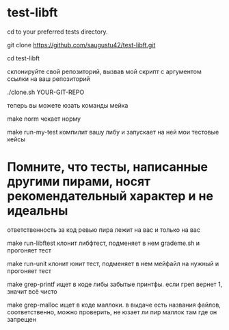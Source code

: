 # test-libft

cd to your preferred tests directory. 

git clone https://github.com/saugustu42/test-libft.git

cd test-libft

склонируйте свой репозиторий, вызвав мой скрипт с аргументом ссылки на ваш репозиторий

./clone.sh YOUR-GIT-REPO

теперь вы можете юзать команды мейка

make norm
чекает норму

make run-my-test
компилит вашу либу и запускает на ней мои тестовые кейсы

# Помните, что тесты, написанные другими пирами, носят рекомендательный характер и не идеальны
ответственность за код ревью пира лежит на вас и только на вас

make run-libftest
клонит либфтест, подменяет в нем grademe.sh и прогоняет тест

make run-unit
клонит юнит тест, подменяет в нем мейфайл на нужный и прогоняет тест

make grep-printf
ищет в коде либы забытые принтфы. если греп вернет 1, значит всё чисто

make grep-malloc
ищет в коде маллоки. в выдаче есть названия файлов, соответственно, можно проверить, не юзает ли пир маллок там где он запрещен
